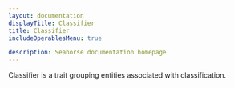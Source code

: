 ```yaml
---
layout: documentation
displayTitle: Classifier
title: Classifier
includeOperablesMenu: true

description: Seahorse documentation homepage
---
```


 Classifier is a trait grouping entities associated with classification.
